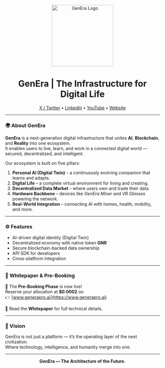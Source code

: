 <p align="center">
  <img src="https://your-logo-link-here.png" width="200" alt="GenEra Logo"/>
</p>

<h1 align="center">GenEra | The Infrastructure for Digital Life</h1>

<p align="center">
  <a href="https://x.com/GenEraOfficial">X / Twitter</a> •
  <a href="https://www.linkedin.com/company/genera">LinkedIn</a> •
  <a href="https://www.youtube.com/@GenEraOfficial">YouTube</a> •
  <a href="https://www.generapro.ai">Website</a>
</p>

---

### 🌍 About GenEra
**GenEra** is a next-generation digital infrastructure that unites **AI**, **Blockchain**, and **Reality** into one ecosystem.  
It enables users to live, learn, and work in a connected digital world — secured, decentralized, and intelligent.

Our ecosystem is built on five pillars:
1. **Personal AI (Digital Twin)** – a continuously evolving companion that learns and adapts.
2. **Digital Life** – a complete virtual environment for living and creating.
3. **Decentralized Data Market** – where users own and trade their data.
4. **Hardware Backbone** – devices like *GenEra Miner* and *VR Glasses* powering the network.
5. **Real-World Integration** – connecting AI with homes, health, mobility, and more.

---

### ⚙️ Features
- AI-driven digital identity (Digital Twin)
- Decentralized economy with native token **GNR**
- Secure blockchain-backed data ownership
- API SDK for developers
- Cross-platform integration

---

### 📜 Whitepaper & Pre-Booking
🚀 The **Pre-Booking Phase** is now live!  
Reserve your allocation at **$0.0002** on  
👉 [www.generapro.ai](https://www.generapro.ai)

📄 Read the **Whitepaper** for full technical details.

---

### 🧠 Vision
GenEra is not just a platform — it’s the operating layer of the next civilization.  
Where technology, intelligence, and humanity merge into one.

---

<p align="center"><b>GenEra — The Architecture of the Future.</b></p>
